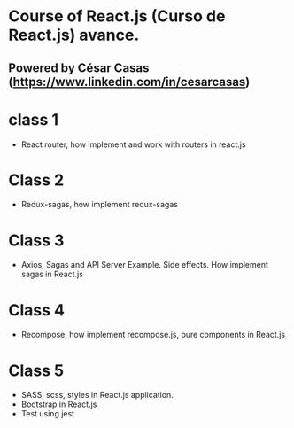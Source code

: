 # Course of React.js (Curso de React.js) avance.
## Powered by César Casas (https://www.linkedin.com/in/cesarcasas)

# class 1
- React router, how implement and work with routers in react.js
# Class 2
- Redux-sagas, how implement redux-sagas
# Class 3
- Axios, Sagas and API Server Example. Side effects. How implement sagas in React.js
# Class 4
- Recompose, how implement recompose.js, pure components in React.js
# Class 5
- SASS, scss, styles in React.js application.
- Bootstrap in React.js
- Test using jest
